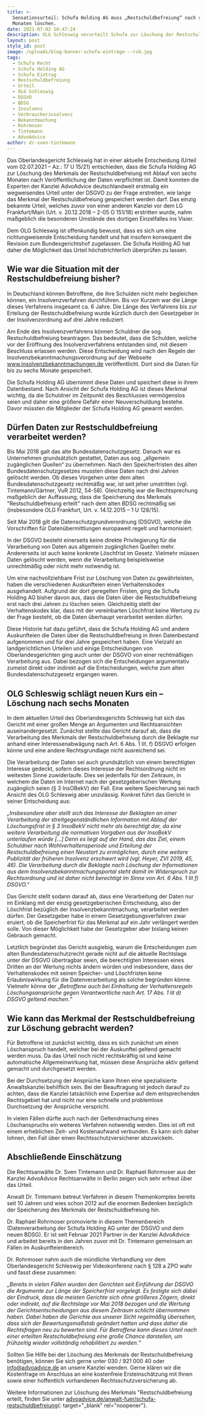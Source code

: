 ```yaml
---
title: >-
  Sensationsurteil: Schufa Holding AG muss „Restschuldbefreiung“ nach sechs
  Monaten löschen.
date: 2021-07-02 10:47:24
description: OLG Schleswig verurteilt Schufa zur Löschung der Restschuldbefreiung.
layout: post
style_id: post
image: /uploads/blog-banner-schufa-einträge---rsb.jpg
tags:
  - Schufa Recht
  - Schufa Holding AG
  - Schufa Eintrag
  - Restschuldbefreiung
  - Urteil
  - OLG Schleswig
  - DSGVO
  - BDSG
  - Insolvenz
  - Verbraucherinsolvenz
  - Bekanntmachung
  - Rohrmoser
  - Tintemann
  - AdvoAdvice
author: dr-sven-tintemann
---
```

Das Oberlandesgericht Schleswig hat in einer aktuelle Entscheidung (Urteil vom 02.07.2021 – Az.: 17 U 15/21) entschieden, dass die Schufa Holding AG zur Löschung des Merkmals der Restschuldbefreiung mit Ablauf von sechs Monaten nach Veröffentlichung der Daten verpflichtet ist. Damit konnten die Experten der Kanzlei AdvoAdvice deutschlandweit erstmalig ein wegweisendes Urteil unter der DSGVO zu der Frage erstreiten, wie lange das Merkmal der Restschuldbefreiung gespeichert werden darf. Das einzig bekannte Urteil, welches zuvor von einer anderen Kanzlei vor dem LG Frankfurt/Main (Urt. v. 20.12.2018 – 2-05 O 151/18) erstritten wurde, nahm ma&szlig;geblich die besonderen Umstände des dortigen Einzelfalles ins Visier.

Dem OLG Schleswig ist offenkundig bewusst, dass es sich um eine richtungweisende Entscheidung handelt und hat insofern konsequent die Revision zum Bundesgerichtshof zugelassen. Die Schufa Holding AG hat daher die Möglichkeit das Urteil höchstrichterlich überprüfen zu lassen.

## **Wie war die Situation mit der Restschuldbefreiung bisher?**

In Deutschland können Betroffene, die ihre Schulden nicht mehr begleichen können, ein Insolvenzverfahren durchführen. Bis vor Kurzem war die Länge dieses Verfahrens insgesamt ca. 6 Jahre. Die Länge des Verfahrens bis zur Erteilung der Restschuldbefreiung wurde kürzlich durch den Gesetzgeber in der Insolvenzordnung auf drei Jahre reduziert.

Am Ende des Insolvenzverfahrens können Schuldner die sog. Restschuldbefreiung beantragen. Das bedeutet, dass die Schulden, welche vor der Eröffnung des Insolvenzverfahrens entstanden sind, mit diesem Beschluss erlassen werden. Diese Entscheidung wird nach den Regeln der Insolvenzbekanntmachungsverordnung auf der Webseite www.insolvenzbekanntmachungen.de veröffentlicht. Dort sind die Daten für bis zu sechs Monate gespeichert.

Die Schufa Holding AG übernimmt diese Daten und speichert diese in ihrem Datenbestand. Nach Ansicht der Schufa Holding AG ist dieses Merkmal wichtig, da die Schuldner im Zeitpunkt des Beschlusses vermögenslos seien und daher eine grö&szlig;ere Gefahr einer Neuverschuldung bestehe. Davor müssten die Mitglieder der Schufa Holding AG gewarnt werden.

## **Dürfen Daten zur Restschuldbefreiung verarbeitet werden?**

Bis Mai 2018 galt das alte Bundesdatenschutzgesetz. Danach war es Unternehmen grundsätzlich gestattet, Daten aus sog. „allgemein zugänglichen Quellen“ zu übernehmen. Nach den Speicherfristen des alten Bundesdatenschutzgesetzes mussten diese Daten nach drei Jahren gelöscht werden. Ob dieses Vorgehen unter dem alten Bundesdatenschutzgesetz rechtmä&szlig;ig war, ist seit jeher umstritten (vgl. Tintemann/Gärtner, VuR 2012, 54-58). Gleichzeitig war die Rechtsprechung ma&szlig;geblich der Auffassung, dass die Speicherung des Merkmals "Restschuldbefreiung erteilt" nach dem alten BDSG rechtmä&szlig;ig sei (insbesondere OLG Frankfurt, Urt. v. 14.12.2015 – 1 U 128/15).

Seit Mai 2018 gilt die Datenschutzgrundverordnung (DSGVO), welche die Vorschriften für Datenübermittlungen europaweit regelt und harmonisiert.

In der DSGVO besteht einerseits keine direkte Privilegierung für die Verarbeitung von Daten aus allgemein zugänglichen Quellen mehr. Andererseits ist auch keine konkrete Löschfrist im Gesetz. Vielmehr müssen Daten gelöscht werden, wenn die Verarbeitung beispielsweise unrechtmä&szlig;ig oder nicht mehr notwendig ist.

Um eine nachvollziehbare Frist zur Löschung von Daten zu gewährleisten, haben die verschiedenen Auskunfteien einen Verhaltenskodex ausgehandelt. Aufgrund der dort geregelten Fristen, ging die Schufa Holding AG bisher davon aus, dass die Daten über die Restschuldbefreiung erst nach drei Jahren zu löschen seien. Gleichzeitig stellt der Verhaltenskodex klar, dass mit der vereinbarten Löschfrist keine Wertung zu der Frage besteht, ob die Daten überhaupt verarbeitet werden dürfen.

Diese Historie hat dazu geführt, dass die Schufa Holding AG und andere Auskunfteien die Daten über die Restschuldbefreiung in ihren Datenbestand aufgenommen und für drei Jahre gespeichert haben. Eine Vielzahl an landgerichtlichen Urteilen und einige Entscheidungen von Oberlandesgerichten ging auch unter der DSGVO von einer rechtmä&szlig;igen Verarbeitung aus. Dabei bezogen sich die Entscheidungen argumentativ zumeist direkt oder indirekt auf die Entscheidungen, welche zum alten Bundesdatenschutzgesetz ergangen waren.

## **OLG Schleswig schlägt neuen Kurs ein – Löschung nach sechs Monaten**

In dem aktuellen Urteil des Oberlandesgerichts Schleswig hat sich das Gericht mit einer gro&szlig;en Menge an Argumenten und Rechtsansichten auseinandergesetzt. Zunächst stellte das Gericht darauf ab, dass die Verarbeitung des Merkmals der Restschuldbefreiung durch die Beklagte nur anhand einer Interessenabwägung nach Art. 6 Abs. 1 lit. f) DSGVO erfolgen könne und eine andere Rechtsgrundlage nicht ausreichend sei.

Die Verarbeitung der Daten sei auch grundsätzlich von einem berechtigten Interesse gedeckt, sofern dieses Interesse der Rechtsordnung nicht im weitesten Sinne zuwiderlaufe. Dies sei jedenfalls für den Zeitraum, in welchem die Daten im Internet nach der gesetzgeberischen Wertung zugänglich seien (&sect; 3 InsOBekV) der Fall. Eine weitere Speicherung sei nach Ansicht des OLG Schleswig aber unzulässig. Konkret führt das Gericht in seiner Entscheidung aus:

*„Insbesondere aber stellt sich das Interesse der Beklagten an einer Verarbeitung der streitgegenständlichen Information mit Ablauf der Löschungsfrist in &sect; 3 InsoBekV nicht mehr als berechtigt dar, da eine weitere Verarbeitung die normativen Vorgaben aus der InsoBekV unterlaufen würde \[…\] Denn es liegt auf der Hand, das das Ziel, einem Schuldner nach Wohlverhaltensperiode und Erteilung der Restschuldbefreiung einen Neustart zu ermöglichen, durch eine weitere Publizität der früheren Insolvenz erschwert wird (vgl. Heyer, ZVI 2019, 45, 46). Die Verarbeitung durch die Beklagte nach Löschung der Informationen aus dem Insolvenzbekanntmachungsportal steht damit im Widerspruch zur Rechtsordnung und ist daher nicht berechtigt im Sinne von Art. 6 Abs. 1 lit f) DSGVO.*“

Das Gericht stellt sodann darauf ab, dass eine Verarbeitung der Daten nur im Einklang mit der einzig gesetzgeberischen Entscheidung, also der Löschfrist bezüglich der Insolvenzbekanntmachung, verarbeitet werden dürfen. Der Gesetzgeber habe in einem Gesetzgebungsverfahren zwar eruiert, ob die Speicherfrist für das Merkmal auf ein Jahr verlängert werden solle. Von dieser Möglichkeit habe der Gesetzgeber aber bislang keinen Gebrauch gemacht.

Letztlich begründet das Gericht ausgiebig, warum die Entscheidungen zum alten Bundesdatenschutzrecht gerade nicht auf die aktuelle Rechtslage unter der DSGVO übertragbar seien, die berechtigten Interessen eines Dritten an der Wertung nichts ändern würden und insbesondere, dass der Verhaltenskodex mit seinen Speicher- und Löschfristen keine Erlaubniswirkung für die Datenverarbeitung als solche begründen könne. Vielmehr könne der „*Betroffene auch bei Einhaltung der Verhaltensregeln Löschungsansprüche gegen Verantwortliche nach Art. 17 Abs. 1 lit d) DSGVO geltend machen.“*

## **Wie kann das Merkmal der Restschuldbefreiung zur Löschung gebracht werden?**

Für Betroffene ist zunächst wichtig, dass es sich zunächst um einen Löschanspruch handelt, welcher bei der Auskunftei geltend gemacht werden muss. Da das Urteil noch nicht rechtskräftig ist und keine automatische Allgemeinwirkung hat, müssen diese Ansprüche aktiv geltend gemacht und durchgesetzt werden.

Bei der Durchsetzung der Ansprüche kann Ihnen eine spezialisierte Anwaltskanzlei behilflich sein. Bei der Beauftragung ist jedoch darauf zu achten, dass die Kanzlei tatsächlich eine Expertise auf dem entsprechenden Rechtsgebiet hat und nicht nur eine schnelle und problemlose Durchsetzung der Ansprüche verspricht.

In vielen Fällen dürfte auch nach der Geltendmachung eines Löschanspruchs ein weiteres Verfahren notwendig werden. Dies ist oft mit einem erheblichen Zeit- und Kostenaufwand verbunden. Es kann sich daher lohnen, den Fall über einen Rechtsschutzversicherer abzuwickeln.

## **Abschlie&szlig;ende Einschätzung**

Die Rechtsanwälte Dr. Sven Tintemann und Dr. Raphael Rohrmoser aus der Kanzlei AdvoAdvice Rechtsanwälte in Berlin zeigen sich sehr erfreut über das Urteil.

Anwalt Dr. Tintemann betreut Verfahren in diesem Themenkomplex bereits seit 10 Jahren und wies schon 2012 auf die enormen Bedenken bezüglich der Speicherung des Merkmals der Restschuldbefreiung hin.

Dr. Raphael Rohrmoser promovierte in diesem Themenbereich (Datenverarbeitung der Schufa Holding AG unter der DSGVO und dem neuen BDSG). Er ist seit Februar 2021 Partner in der Kanzlei AdvoAdvice und arbeitet bereits in den Jahren zuvor mit Dr. Tintemann gemeinsam an Fällen im Auskunfteienbereich.

Dr. Rohrmoser nahm auch die mündliche Verhandlung vor dem Oberlandesgericht Schleswig per Videokonferenz nach &sect; 128 a ZPO wahr und fasst diese zusammen:

*„Bereits in vielen Fällen wurden den Gerichten seit Einführung der DSGVO die Argumente zur Länge der Speicherfrist vorgelegt. Es festigte sich dabei der Eindruck, dass die meisten Gerichte sich ohne grö&szlig;eres Zögern, direkt oder indirekt, auf die Rechtslage vor Mai 2018 bezogen und die Wertung der Gerichtsentscheidungen aus diesem Zeitraum schlicht übernommen haben. Dabei haben die Gerichte aus unserer Sicht regelmä&szlig;ig übersehen, dass sich der Bewertungsma&szlig;stab geändert hatten und dass daher die Rechtsfragen neu zu bewerten sind. Für Betroffene kann dieses Urteil nach einer erteilten Restschuldbefreiung eine gro&szlig;e Chance darstellen, um frühzeitig wieder vollständig rehabilitiert zu werden.“*

Sollten Sie Hilfe bei der Löschung des Merkmals der Restschuldbefreiung benötigen, können Sie sich gerne unter 030 / 921 000 40 oder [info@advoadvice.de](mailto:info@advoadvice.de) an unsere Kanzlei wenden. Gerne klären wir die Kostenfrage im Anschluss an eine kostenfreie Ersteinschätzung mit Ihnen sowie einer hoffentlich vorhandenen Rechtsschutzversicherung ab.

Weitere Informationen zur Löschung des Merkmals "Restschuldbefreiung erteilt, finden Sie unter [advoadvice.de/anwalt-fuer/schufa-restschuldbefreiung](advoadvice.de/anwalt-fuer/schufa-restschuldbefreiung){: target="_blank" rel="noopener"}.&nbsp;

